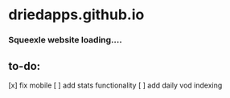 # driedapps.github.io
 
### Squeexle website loading....

## to-do:
[x] fix mobile
[ ] add stats functionality
[ ] add daily vod indexing